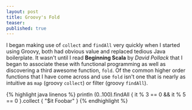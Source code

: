 ```yaml
---
layout: post
title: Groovy's Fold
teaser: 
published: true
---
```

I began making use of `collect` and `findAll` very quickly when I started using Groovy, both had obvious value and replaced tedious Java boilerplate. It wasn't until I read **Beginning Scala** by *David Pollack* that I began to associate these with functional programming as well as discovering a third awesome function, `fold`. Of the common higher order functions that I have come across and use `fold` isn't one that is nearly as intuitive as `map` (groovy `collect`) or filter (groovy `findAll`). 
<script src="https://gist.github.com/1030015.js?file=foobar.groovy"></script>

{% highlight java linenos %}
println (0..100).findAll {
  it % 3 == 0 && it % 5 == 0
}.collect {
  "$it Foobar"
}
{% endhighlight %}
